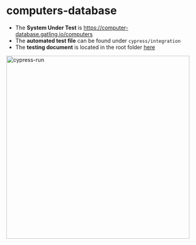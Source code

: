 # computers-database
 - The **System Under Test** is https://computer-database.gatling.io/computers
 - The **automated test file** can be found under `cypress/integration`
 - The **testing document** is located in the root folder [here](https://github.com/jordaniandude/computers-database/blob/master/Computer%20Database%20Test%20Plan.pdf)

<img width="478" alt="cypress-run" src="https://user-images.githubusercontent.com/9696908/124190990-1f967800-da91-11eb-8695-573a54931fc7.png">
